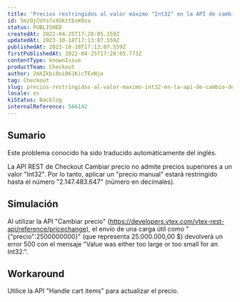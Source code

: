 ```yaml
---
title: 'Precios restringidos al valor máximo "Int32" en la API de cambio de precio'
id: 5mzOjCUYs7vXUkttbsK0za
status: PUBLISHED
createdAt: 2022-04-25T17:28:05.159Z
updatedAt: 2023-10-18T17:13:07.559Z
publishedAt: 2023-10-18T17:13:07.559Z
firstPublishedAt: 2022-04-25T17:28:05.773Z
contentType: knownIssue
productTeam: Checkout
author: 2mXZkbi0oi061KicTExNjo
tag: Checkout
slug: precios-restringidos-al-valor-maximo-int32-en-la-api-de-cambio-de-precio
locale: es
kiStatus: Backlog
internalReference: 566142
---
```


## Sumario

<div class="alert alert-info">
  <p>Este problema conocido ha sido traducido automáticamente del inglés.</p>
</div>


La API REST de Checkout Cambiar precio no admite precios superiores a un valor "Int32". Por lo tanto, aplicar un "precio manual" estará restringido hasta el número "2.147.483.647" (número en decimales).


##

## Simulación


Al utilizar la API "Cambiar precio" (https://developers.vtex.com/vtex-rest-api/reference/pricechange), el envío de una carga útil como "{"precio":2500000000}" (que representa 25.000.000,00 $) devolverá un error 500 con el mensaje "Value was either too large or too small for an Int32.".



## Workaround


Utilice la API "Handle cart items" para actualizar el precio.




